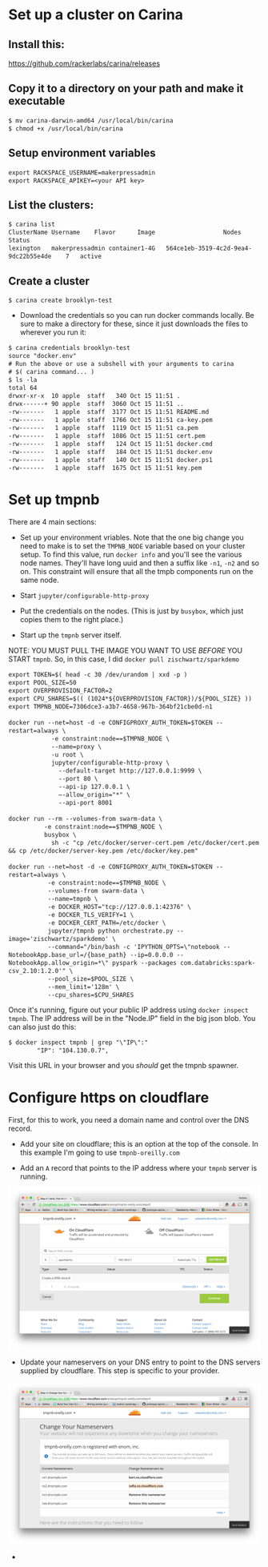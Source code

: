 # Set up a cluster on Carina

## Install this:

https://github.com/rackerlabs/carina/releases

## Copy it to a directory on your path and make it executable

```
$ mv carina-darwin-amd64 /usr/local/bin/carina
$ chmod +x /usr/local/bin/carina
```

## Setup environment variables

```
export RACKSPACE_USERNAME=makerpressadmin
export RACKSPACE_APIKEY=<your API key>
```

## List the clusters:

```
$ carina list
ClusterName	Username	Flavor		Image					Nodes	Status
lexington	makerpressadmin	container1-4G	564ce1eb-3519-4c2d-9ea4-9dc22b55e4de	7	active
```

## Create a cluster

```
$ carina create brooklyn-test
```

* Download the credentials so you can run docker commands locally.  Be sure to make a directory for these, since it just downloads the files to wherever you run it:

```
$ carina credentials brooklyn-test
source "docker.env"
# Run the above or use a subshell with your arguments to carina
# $( carina command... )
$ ls -la
total 64
drwxr-xr-x  10 apple  staff   340 Oct 15 11:51 .
drwx------+ 90 apple  staff  3060 Oct 15 11:51 ..
-rw-------   1 apple  staff  3177 Oct 15 11:51 README.md
-rw-------   1 apple  staff  1766 Oct 15 11:51 ca-key.pem
-rw-------   1 apple  staff  1119 Oct 15 11:51 ca.pem
-rw-------   1 apple  staff  1086 Oct 15 11:51 cert.pem
-rw-------   1 apple  staff   124 Oct 15 11:51 docker.cmd
-rw-------   1 apple  staff   184 Oct 15 11:51 docker.env
-rw-------   1 apple  staff   140 Oct 15 11:51 docker.ps1
-rw-------   1 apple  staff  1675 Oct 15 11:51 key.pem
```

# Set up tmpnb

There are 4 main sections:

* Set up your environment vriables.  Note that the one big change you need to make is to set the `TMPNB_NODE` variable based on your cluster setup.  To find this value, run `docker info` and you'll see the various node names.  They'll have long uuid and then a suffix like `-n1`, `-n2` and so on.  This constraint will ensure that all the tmpb components run on the same node.

* Start `jupyter/configurable-http-proxy`

* Put the credentials on the nodes.  (This is just by `busybox`, which just copies them to the right place.)

* Start up the `tmpnb` server itself.  

NOTE: YOU MUST PULL THE IMAGE YOU WANT TO USE *BEFORE* YOU START `tmpnb`.  So, in this case, I did `docker pull zischwartz/sparkdemo`  

```
export TOKEN=$( head -c 30 /dev/urandom | xxd -p )
export POOL_SIZE=50
export OVERPROVISION_FACTOR=2
export CPU_SHARES=$(( (1024*${OVERPROVISION_FACTOR})/${POOL_SIZE} ))
export TMPNB_NODE=7306dce3-a3b7-4658-967b-364bf21cbe0d-n1

docker run --net=host -d -e CONFIGPROXY_AUTH_TOKEN=$TOKEN --restart=always \
            -e constraint:node==$TMPNB_NODE \
            --name=proxy \
            -u root \
            jupyter/configurable-http-proxy \
              --default-target http://127.0.0.1:9999 \
              --port 80 \
              --api-ip 127.0.0.1 \
              —-allow_origin="*" \
              --api-port 8001

docker run --rm --volumes-from swarm-data \
          -e constraint:node==$TMPNB_NODE \
          busybox \
            sh -c "cp /etc/docker/server-cert.pem /etc/docker/cert.pem && cp /etc/docker/server-key.pem /etc/docker/key.pem"

docker run --net=host -d -e CONFIGPROXY_AUTH_TOKEN=$TOKEN --restart=always \
           -e constraint:node==$TMPNB_NODE \
           --volumes-from swarm-data \
           --name=tmpnb \
           -e DOCKER_HOST="tcp://127.0.0.1:42376" \
           -e DOCKER_TLS_VERIFY=1 \
           -e DOCKER_CERT_PATH=/etc/docker \
           jupyter/tmpnb python orchestrate.py --image='zischwartz/sparkdemo' \
           --command="/bin/bash -c 'IPYTHON_OPTS=\"notebook --NotebookApp.base_url=/{base_path} --ip=0.0.0.0 --NotebookApp.allow_origin=*\" pyspark --packages com.databricks:spark-csv_2.10:1.2.0'" \
           --pool_size=$POOL_SIZE \
           --mem_limit='128m' \
           --cpu_shares=$CPU_SHARES
```

Once it's running, figure out your public IP address using `docker inspect tmpnb`.  The IP address will be in the "Node.IP" field in the big json blob.  You can also just do this:

```
$ docker inspect tmpnb | grep "\"IP\":"
        "IP": "104.130.0.7",
```

Visit this URL in your browser and you *should* get the tmpnb spawner.

# Configure https on cloudflare

First, for this to work, you need a domain name and control over the DNS record.

* Add your site on cloudflare; this is an option at the top of the console.  In this example I'm going to use `tmpnb-oreilly.com`

* Add an `A` record that points to the IP address where your `tmpnb` server is running.

![cloudflare](cloudflare-A-rec-setup.png)

* Update your nameservers on your DNS entry to point to the DNS servers supplied by cloudflare.  This step is specific to your provider.

![cloudflare](change-nameservers.png)

*
